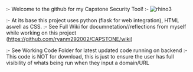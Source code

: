  :- Welcome to the github for my Capstone Security Tool!
 :- ![rhino3](https://github.com/ryanm292002/CAPSTONE/assets/71150667/fc906c86-baa4-48b9-8acd-426f9d5a0cb4)

 :- At its base this project uses python (flask for web integration), HTML aswell as CSS.
 :- See Full Wiki for documnetation//reflections from myself while working on this project (https://github.com/ryanm292002/CAPSTONE/wiki)

 :- See Working Code Folder for latest updated code running on backend
 :- This code is NOT for download, this is just to ensure the user has full visibility of whats being run when they input a domain/URL
